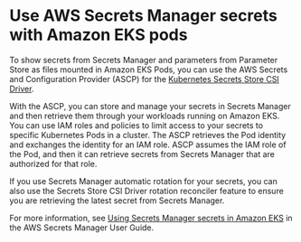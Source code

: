 # Use AWS Secrets Manager secrets with Amazon EKS pods<a name="manage-secrets"></a>

To show secrets from Secrets Manager and parameters from Parameter Store as files mounted in Amazon EKS Pods, you can use the AWS Secrets and Configuration Provider \(ASCP\) for the [Kubernetes Secrets Store CSI Driver](https://secrets-store-csi-driver.sigs.k8s.io/)\.

With the ASCP, you can store and manage your secrets in Secrets Manager and then retrieve them through your workloads running on Amazon EKS\. You can use IAM roles and policies to limit access to your secrets to specific Kubernetes Pods in a cluster\. The ASCP retrieves the Pod identity and exchanges the identity for an IAM role\. ASCP assumes the IAM role of the Pod, and then it can retrieve secrets from Secrets Manager that are authorized for that role\.

If you use Secrets Manager automatic rotation for your secrets, you can also use the Secrets Store CSI Driver rotation reconciler feature to ensure you are retrieving the latest secret from Secrets Manager\.

For more information, see [Using Secrets Manager secrets in Amazon EKS](https://docs.aws.amazon.com/secretsmanager/latest/userguide/integrating_csi_driver.html) in the AWS Secrets Manager User Guide\.